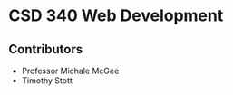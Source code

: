 <!--  csd-340 -->
<!--# CSD-340 Web Dev with HTML -->
<html>
<head>
</head>

<body>
<h1> CSD 340 Web Development </h1>  
<h2> Contributors </h2>

<ul>
  <li> Professor Michale McGee</li>
  <li> Timothy Stott </li>
</ul
</html>

